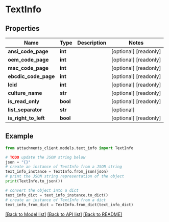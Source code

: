 # TextInfo


## Properties

Name | Type | Description | Notes
------------ | ------------- | ------------- | -------------
**ansi_code_page** | **int** |  | [optional] [readonly] 
**oem_code_page** | **int** |  | [optional] [readonly] 
**mac_code_page** | **int** |  | [optional] [readonly] 
**ebcdic_code_page** | **int** |  | [optional] [readonly] 
**lcid** | **int** |  | [optional] [readonly] 
**culture_name** | **str** |  | [optional] [readonly] 
**is_read_only** | **bool** |  | [optional] [readonly] 
**list_separator** | **str** |  | [optional] 
**is_right_to_left** | **bool** |  | [optional] [readonly] 

## Example

```python
from attachments_client.models.text_info import TextInfo

# TODO update the JSON string below
json = "{}"
# create an instance of TextInfo from a JSON string
text_info_instance = TextInfo.from_json(json)
# print the JSON string representation of the object
print(TextInfo.to_json())

# convert the object into a dict
text_info_dict = text_info_instance.to_dict()
# create an instance of TextInfo from a dict
text_info_from_dict = TextInfo.from_dict(text_info_dict)
```
[[Back to Model list]](../README.md#documentation-for-models) [[Back to API list]](../README.md#documentation-for-api-endpoints) [[Back to README]](../README.md)


